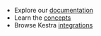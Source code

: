 * Explore our [documentation](https://kestra.io/docs)
* Learn the [concepts](https://kestra.io/docs/concepts)
* Browse Kestra [integrations](https://kestra.io/plugins)